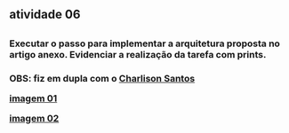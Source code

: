 <h2>atividade 06<h2>

<h3>Executar o passo para implementar a arquitetura proposta no artigo anexo. Evidenciar a realização da tarefa com prints.<h3>
<p>OBS: fiz em dupla com o <a href = "https://github.com/charlisonsantos">Charlison Santos</a></p>
<a href = "https://github.com/Brenno030/bd-242/blob/main/Atividades/Atividade-06/Atividade%206(1).png">imagem 01<a>

<a href = "https://github.com/Brenno030/bd-242/blob/main/Atividades/Atividade-06/Atividade%206(2).png">imagem 02<a>
